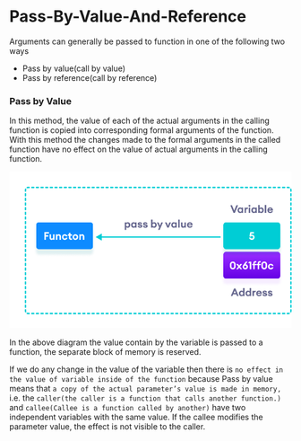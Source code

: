 # Pass-By-Value-And-Reference

Arguments can generally be passed to function in one of the following two ways

- Pass by value(call by value)
- Pass by reference(call by reference)

### Pass by Value

In this method, the value of each of the actual arguments in the calling function is copied into corresponding formal arguments of the function. With this method the changes made to the formal arguments in the called function have no effect on the value of actual arguments in the calling function.

![value](./Images/cpp-pass-by-value.png)

In the above diagram the value contain by the variable is passed to a function, the separate block of memory is reserved.

If we do any change in the value of the variable then there is `no effect in the value of variable inside of the function` because Pass by value means that `a copy of the actual parameter’s value is made in memory,` i.e. the `caller(the caller is a function that calls another function.)` and `callee(Callee is a function called by another)` have two independent variables with the same value. If the callee modifies the parameter value, the effect is not visible to the caller.
